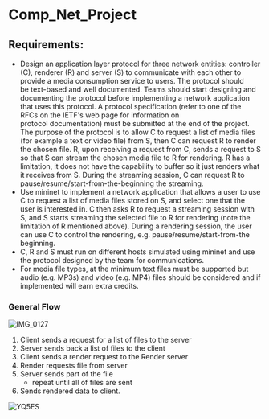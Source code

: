 # Comp_Net_Project

## Requirements:

- Design an application layer protocol for three network entities: controller (C), renderer (R) and server (S) to communicate with each other to provide a media consumption service to users. The protocol should be text-based and well documented. Teams should start designing and documenting the protocol before implementing a network application that uses this protocol. A protocol specification (refer to one of the RFCs on the IETF's web page for information on protocol documentation) must be submitted at the end of the project. The purpose of the protocol is to allow C to request a list of media files (for example a text or video file) from S, then  C can request R to render the chosen file. R, upon receiving a request from C, sends a request to S so that S can stream the chosen media file to R for rendering. R has a limitation, it does not have the capability to buffer so it just renders what it receives from S. During the streaming session, C can request R to pause/resume/start-from-the-beginning the streaming. 
- Use mininet to implement a network application that allows a user to use C to request a list of media files stored on S, and select one that the user is interested in. C then asks R to request a streaming session with S, and S starts streaming the selected file to R for rendering (note the limitation of R mentioned above). During a rendering session, the user can use C to control the rendering, e.g. pause/resume/start-from-the beginning. 
- C, R and S must run on different hosts simulated using mininet and use the protocol designed by the team for communications.
- For media file types, at the minimum text files must be supported but audio (e.g. MP3s) and video (e.g. MP4) files should be considered and if implemented will earn extra credits.

### General Flow
![IMG_0127](https://user-images.githubusercontent.com/58368335/204347787-938aa3c3-7051-48ed-a79e-2f3394376971.jpg)

1. Client sends a request for a list of files to the server
2. Server sends back a list of files to the client
3. Client sends a render request to the Render server
4. Render requests file from server
5. Server sends part of the file
    * repeat until all of files are sent
6. Sends rendered data to client.




![YQ5ES](https://user-images.githubusercontent.com/58368335/204420134-8ad152d3-fe19-4a62-9be5-48530b801de7.png)
